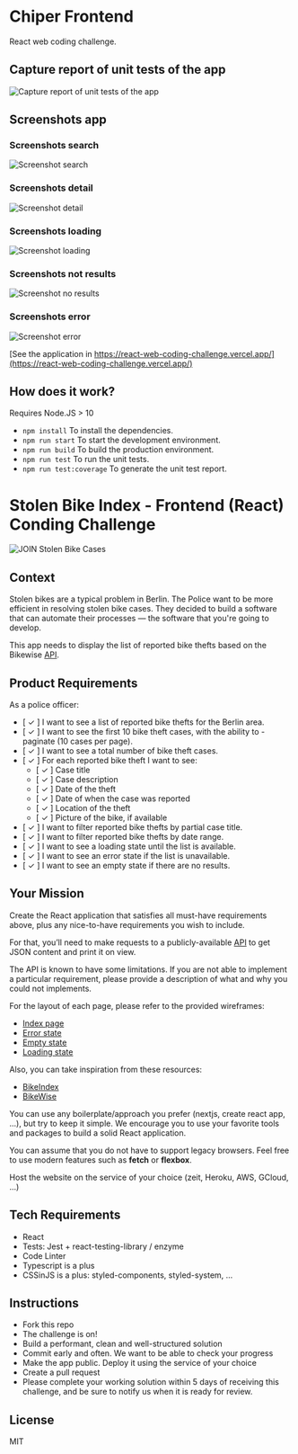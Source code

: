 # Chiper Frontend

React web coding challenge.

## Capture report of unit tests of the app

![Capture report of unit tests of the app](./.readme-static/screenshot-report-test.png)

## Screenshots app

### Screenshots search

![Screenshot search](./.readme-static/screenshot-search.png)

### Screenshots detail

![Screenshot detail](./.readme-static/screenshot-detail.png)

### Screenshots loading

![Screenshot loading](./.readme-static/screenshot-loading.png)

### Screenshots not results

![Screenshot no results](./.readme-static/screenshot-no-results.png)

### Screenshots error

![Screenshot error](./.readme-static/screenshot-error.png)

[See the application in https://react-web-coding-challenge.vercel.app/](https://react-web-coding-challenge.vercel.app/)

## How does it work?

Requires Node.JS > 10

- `npm install` To install the dependencies.
- `npm run start` To start the development environment.
- `npm run build` To build the production environment.
- `npm run test` To run the unit tests.
- `npm run test:coverage` To generate the unit test report.

# Stolen Bike Index - Frontend (React) Conding Challenge
![JOIN Stolen Bike Cases](https://github.com/chiper-inc/React-Web-Coding-Challenge/blob/master/illustration.png)

## Context

Stolen bikes are a typical problem in Berlin. The Police want to be more efficient in resolving stolen bike cases. They decided to build a software that can automate their processes — the software that you're going to develop.

This app needs to display the list of reported bike thefts based on the Bikewise [API](https://www.bikewise.org/documentation/api_v2).

## Product Requirements

As a police officer:

- [ ✓ ] I want to see a list of reported bike thefts for the Berlin area.
- [ ✓ ] I want to see the first 10 bike theft cases, with the ability to - paginate (10 cases per page).
- [ ✓ ] I want to see a total number of bike theft cases.
- [ ✓ ] For each reported bike theft I want to see:
  - [ ✓ ] Case title
  - [ ✓ ] Case description
  - [ ✓ ] Date of the theft
  - [ ✓ ] Date of when the case was reported
  - [ ✓ ] Location of the theft
  - [ ✓ ] Picture of the bike, if available
- [ ✓ ] I want to filter reported bike thefts by partial case title.
- [ ✓ ] I want to filter reported bike thefts by date range.
- [ ✓ ] I want to see a loading state until the list is available.
- [ ✓ ] I want to see an error state if the list is unavailable.
- [ ✓ ] I want to see an empty state if there are no results.

## Your Mission

Create the React application that satisfies all must-have requirements above, plus any nice-to-have requirements you wish to include.

For that, you’ll need to make requests to a publicly-available [API](https://www.bikewise.org/documentation/api_v2) to get JSON content and print it on view. 

The API is known to have some limitations. If you are not able to implement a particular requirement, please provide a description of what and why you could not implements.

For the layout of each page, please refer to the provided wireframes:

- [Index page](./screens/index.png)
- [Error state](./screens/index_error.png)
- [Empty state](./screens/index_empty.png)
- [Loading state](./screens/index_loading.png)

Also, you can take inspiration from these resources:

- [BikeIndex](https://bikeindex.org/bikes?serial=&button=&location=Berlin&distance=100&stolenness=proximity)
- [BikeWise](https://bikewise.org)

You can use any boilerplate/approach you prefer (nextjs, create react app, ...), but try to keep it simple. We encourage you to use your favorite tools and packages to build a solid React application.

You can assume that you do not have to support legacy browsers. Feel free to use modern features such as **fetch** or **flexbox**.

Host the website on the service of your choice (zeit, Heroku, AWS, GCloud, ...)

## Tech Requirements

- React
- Tests: Jest + react-testing-library / enzyme
- Code Linter
- Typescript is a plus
- CSSinJS is a plus: styled-components, styled-system, ...

## Instructions

- Fork this repo
- The challenge is on!
- Build a performant, clean and well-structured solution
- Commit early and often. We want to be able to check your progress
- Make the app public. Deploy it using the service of your choice
- Create a pull request
- Please complete your working solution within 5 days of receiving this challenge, and be sure to notify us when it is ready for review.

## License

MIT
